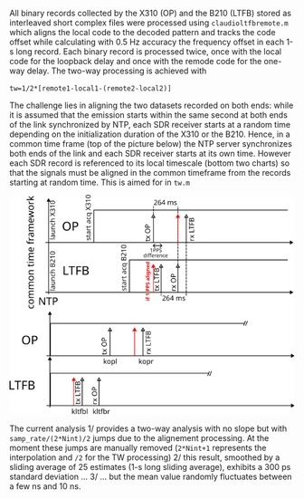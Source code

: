 All binary records collected by the X310 (OP) and the B210 (LTFB) stored as interleaved short complex files were processed
using ``claudioltfbremote.m`` which aligns the local code to the decoded pattern and tracks the code offset while calculating
with 0.5 Hz accuracy the frequency offset in each 1-s long record. Each binary record is processed twice, once with the
local code for the loopback delay and once with the remode code for the one-way delay. The two-way processing is achieved
with 
```
tw=1/2*[remote1-local1-(remote2-local2)]
```

The challenge lies in aligning the two datasets recorded on both ends: while it is assumed that the emission starts
within the same second at both ends of the link synchronized by NTP, each SDR receiver starts at a random time
depending on the initialization duration of the X310 or the B210. Hence, in a common time frame (top of the picture below)
the NTP server synchronizes both ends of the link and each SDR receiver starts at its own time. However each SDR
record is referenced to its local timescale (bottom two charts) so that the signals must be aligned in the common timeframe
from the records starting at random time. This is aimed for in ``tw.m``

<img src="synchronization.png">

The current analysis
1/ provides a two-way analysis with no slope but with ``samp_rate/(2*Nint)/2`` jumps due to the alignement
processing. At the moment these jumps are manually removed (``2*Nint+1`` represents the interpolation and ``/2``
for the TW processing)
2/ this result, smoothed by a sliding average of 25 estimates (1-s long sliding average), exhibits a 300 ps standard
deviation ...
3/ ... but the mean value randomly fluctuates between a few ns and 10 ns.
